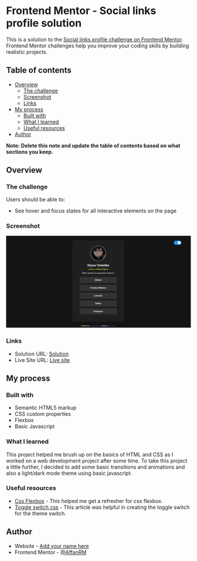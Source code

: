 # Frontend Mentor - Social links profile solution

This is a solution to the [Social links profile challenge on Frontend Mentor](https://www.frontendmentor.io/challenges/social-links-profile-UG32l9m6dQ). Frontend Mentor challenges help you improve your coding skills by building realistic projects. 

## Table of contents

- [Overview](#overview)
  - [The challenge](#the-challenge)
  - [Screenshot](#screenshot)
  - [Links](#links)
- [My process](#my-process)
  - [Built with](#built-with)
  - [What I learned](#what-i-learned)
  - [Useful resources](#useful-resources)
- [Author](#author)

**Note: Delete this note and update the table of contents based on what sections you keep.**

## Overview

### The challenge

Users should be able to:

- See hover and focus states for all interactive elements on the page

### Screenshot

![](./screenshot.png)


### Links

- Solution URL: [Solution](https://github.com/AffanRM/social-links-profile)
- Live Site URL: [Live site](https://affanrm.github.io/social-links-profile/)

## My process

### Built with

- Semantic HTML5 markup
- CSS custom properties
- Flexbox
- Basic Javascript


### What I learned

This project helped me brush up on the basics of HTML and CSS as I worked on a web development project after some time.
To take this project a little further, I decided to add some basic transitions and animations and also a light/dark mode theme using basic javascript.


### Useful resources

- [Css Flexbox](https://www.w3schools.com/csS/css3_flexbox_container.asp) - This helped me get a refresher for css flexbox.
- [Toggle switch css](https://www.w3schools.com/howto/howto_css_switch.asp) - This article was helpful in creating the toggle switch for the theme switch.


## Author

- Website - [Add your name here](https://www.your-site.com)
- Frontend Mentor - [@AffanRM](https://www.frontendmentor.io/profile/AffanRM)

